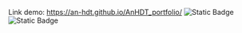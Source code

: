 Link demo: https://an-hdt.github.io/AnHDT_portfolio/
<img alt="Static Badge" src="https://img.shields.io/badge/Python-3.12.1-blue">
<img alt="Static Badge" src="https://img.shields.io/badge/Django-5.0.1-blue">
